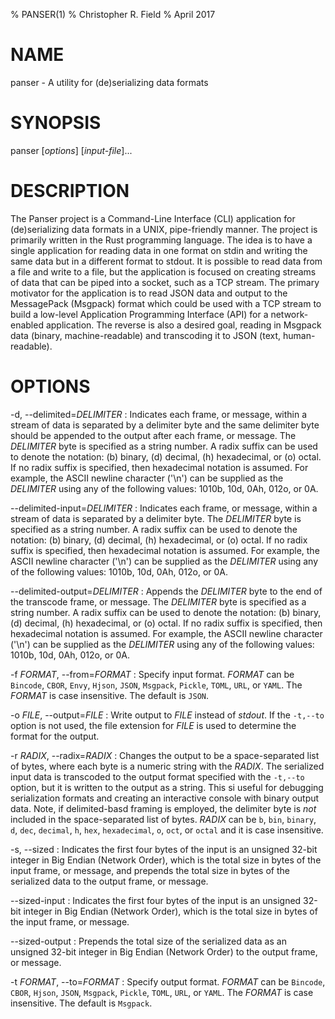 % PANSER(1)
% Christopher R. Field
% April 2017

# NAME

panser - A utility for (de)serializing data formats

# SYNOPSIS

panser [*options*] [*input-file*]...

# DESCRIPTION

The Panser project is a Command-Line Interface (CLI) application for (de)serializing data formats in a UNIX, pipe-friendly manner. The project is primarily written in the Rust programming language. The idea is to have a single application for reading data in one format on stdin and writing the same data but in a different format to stdout. It is possible to read data from a file and write to a file, but the application is focused on creating streams of data that can be piped into a socket, such as a TCP stream. The primary motivator for the application is to read JSON data and output to the MessagePack (Msgpack) format which could be used with a TCP stream to build a low-level Application Programming Interface (API) for a network-enabled application. The reverse is also a desired goal, reading in Msgpack data (binary, machine-readable) and transcoding it to JSON (text, human-readable).

# OPTIONS

-d, \--delimited=*DELIMITER*
:   Indicates each frame, or message, within a stream of data is separated by a delimiter byte and the same delimiter byte should be appended to the output after each frame, or message. The *DELIMITER* byte is specified as a string number. A radix suffix can be used to denote the notation: (b) binary, (d) decimal, (h) hexadecimal, or (o) octal. If no radix suffix is specified, then hexadecimal notation is assumed. For example, the ASCII newline character ('\n') can be supplied as the *DELIMITER* using any of the following values: 1010b, 10d, 0Ah, 012o, or 0A.

\--delimited-input=*DELIMITER*
:   Indicates each frame, or message, within a stream of data is separated by a delimiter byte. The *DELIMITER* byte is specified as a string number. A radix suffix can be used to denote the notation: (b) binary, (d) decimal, (h) hexadecimal, or (o) octal. If no radix suffix is specified, then hexadecimal notation is assumed. For example, the ASCII newline character ('\n') can be supplied as the *DELIMITER* using any of the following values: 1010b, 10d, 0Ah, 012o, or 0A.

\--delimited-output=*DELIMITER*
:   Appends the *DELIMITER* byte to the end of the transcode frame, or message. The *DELIMITER* byte is specified as a string number. A radix suffix can be used to denote the notation: (b) binary, (d) decimal, (h) hexadecimal, or (o) octal. If no radix suffix is specified, then hexadecimal notation is assumed. For example, the ASCII newline character ('\n') can be supplied as the *DELIMITER* using any of the following values: 1010b, 10d, 0Ah, 012o, or 0A.

-f *FORMAT*, \--from=*FORMAT*
:   Specify input format. *FORMAT* can be `Bincode`, `CBOR`, `Envy`, `Hjson`, `JSON`, `Msgpack`, `Pickle`, `TOML`, `URL`, or `YAML`. The *FORMAT* is case insensitive. The default is `JSON`.

-o *FILE*, \--output=*FILE*
:   Write output to *FILE* instead of *stdout*. If the `-t,--to` option is not used, the file extension for *FILE* is used to determine the format for the output.

-r *RADIX*, \--radix=*RADIX*
:   Changes the output to be a space-separated list of bytes, where each byte is a numeric string with the *RADIX*. The serialized input data is transcoded to the output format specified with the `-t,--to` option, but it is written to the output as a string. This si useful for debugging serialization formats and creating an interactive console with binary output data. Note, if delimited-basd framing is employed, the delimiter byte is _not_ included in the space-separated list of bytes. *RADIX* can be `b`, `bin`, `binary`, `d`, `dec`, `decimal`, `h`, `hex`, `hexadecimal`, `o`, `oct`, or `octal` and it is case insensitive.

-s, \--sized
:   Indicates the first four bytes of the input is an unsigned 32-bit integer in Big Endian (Network Order), which is the total size in bytes of the input frame, or message, and prepends the total size in bytes of the serialized data to the output frame, or message.

\--sized-input
:   Indicates the first four bytes of the input is an unsigned 32-bit integer in Big Endian (Network Order), which is the total size in bytes of the input frame, or message.

\--sized-output
:   Prepends the total size of the serialized data as an unsigned 32-bit integer in Big Endian (Network Order) to the output frame, or message.

-t *FORMAT*, \--to=*FORMAT*
:   Specify output format. *FORMAT* can be `Bincode`, `CBOR`, `Hjson`, `JSON`, `Msgpack`, `Pickle`, `TOML`, `URL`, or `YAML`. The *FORMAT* is case insensitive. The default is `Msgpack`.

